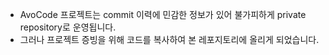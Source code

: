 - AvoCode 프로젝트는 commit 이력에 민감한 정보가 있어 불가피하게 private repository로 운영됩니다.
- 그러나 프로젝트 증빙을 위해 코드를 복사하여 본 레포지토리에 올리게 되었습니다.
